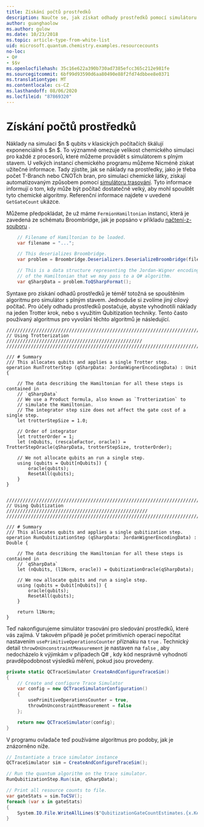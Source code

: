 ```yaml
---
title: Získání počtů prostředků
description: Naučte se, jak získat odhady prostředků pomocí simulátoru trasování.
author: guanghaolow
ms.author: gulow
ms.date: 10/23/2018
ms.topic: article-type-from-white-list
uid: microsoft.quantum.chemistry.examples.resourcecounts
no-loc:
- Q#
- $$v
ms.openlocfilehash: 35c16e622a390b730ad7385efcc365c212e981fe
ms.sourcegitcommit: 6bf99d93590d6aa80490e88f2fd74dbbee8e0371
ms.translationtype: MT
ms.contentlocale: cs-CZ
ms.lasthandoff: 08/06/2020
ms.locfileid: "87869320"
---
```

# <a name="obtaining-resource-counts"></a>Získání počtů prostředků

Náklady na simulaci $n $ qubits v klasických počítačích škálují exponenciálně s $n $. To významně omezuje velikost chemického simulaci pro každé z procesorů, které můžeme provádět s simulátorem s plným stavem. U velkých instancí chemického programu můžeme Nicméně získat užitečné informace. Tady zjistíte, jak se náklady na prostředky, jako je třeba počet T-Branch nebo CNOTch bran, pro simulaci chemické látky, získají automatizovaným způsobem pomocí [simulátoru trasování](xref:microsoft.quantum.machines.qc-trace-simulator.intro). Tyto informace informují o tom, kdy může být počítač dostatečně velký, aby mohl spouštět tyto chemické algoritmy. Referenční informace najdete v uvedené `GetGateCount` ukázce.

Můžeme předpokládat, že už máme `FermionHamiltonian` instanci, která je zavedená ze schématu Broombridge, jak je popsáno v příkladu [načtení-z-souboru](xref:microsoft.quantum.chemistry.examples.loadhamiltonian) . 

```csharp
    // Filename of Hamiltonian to be loaded.
    var filename = "...";

    // This deserializes Broombridge.
    var problem = Broombridge.Deserializers.DeserializeBroombridge(filename).ProblemDescriptions.First();

    // This is a data structure representing the Jordan-Wigner encoding 
    // of the Hamiltonian that we may pass to a Q# algorithm.
    var qSharpData = problem.ToQSharpFormat();
```

Syntaxe pro získání odhadů prostředků je téměř totožná se spouštěním algoritmu pro simulátor s plným stavem. Jednoduše si zvolíme jiný cílový počítač. Pro účely odhadu prostředků postačuje, abyste vyhodnotili náklady na jeden Trotter krok, nebo s využitím Qubitization techniky. Tento často používaný algoritmus pro vyvolání těchto algoritmů je následující.

```qsharp
//////////////////////////////////////////////////////////////////////////
// Using Trotterization //////////////////////////////////////////////////
//////////////////////////////////////////////////////////////////////////

/// # Summary
/// This allocates qubits and applies a single Trotter step.
operation RunTrotterStep (qSharpData: JordanWignerEncodingData) : Unit {
    
    // The data describing the Hamiltonian for all these steps is contained in
    // `qSharpData`
    // We use a Product formula, also known as `Trotterization` to
    // simulate the Hamiltonian.
    // The integrator step size does not affect the gate cost of a single step.
    let trotterStepSize = 1.0;
    
    // Order of integrator
    let trotterOrder = 1;
    let (nQubits, (rescaleFactor, oracle)) = TrotterStepOracle(qSharpData, trotterStepSize, trotterOrder);
    
    // We not allocate qubits an run a single step.
    using (qubits = Qubit[nQubits]) {
        oracle(qubits);
        ResetAll(qubits);
    }
}


//////////////////////////////////////////////////////////////////////////
// Using Qubitization ////////////////////////////////////////////////////
//////////////////////////////////////////////////////////////////////////

/// # Summary
/// This allocates qubits and applies a single qubitization step.
operation RunQubitizationStep (qSharpData: JordanWignerEncodingData) : Double {
    
    // The data describing the Hamiltonian for all these steps is contained in
    // `qSharpData`
    let (nQubits, (l1Norm, oracle)) = QubitizationOracle(qSharpData);
    
    // We now allocate qubits and run a single step.
    using (qubits = Qubit[nQubits]) {
        oracle(qubits);
        ResetAll(qubits);
    }
    
    return l1Norm;
}
```

Teď nakonfigurujeme simulátor trasování pro sledování prostředků, které vás zajímá. V takovém případě je počet primitivních operací nepočítat nastavením `usePrimitiveOperationsCounter` příznaku na `true` . Technický detail `throwOnUnconstraintMeasurement` je nastaven na `false` , aby nedocházelo k výjimkám v případech Q# , kdy kód nesprávně vyhodnotí pravděpodobnost výsledků měření, pokud jsou provedeny.

```csharp
private static QCTraceSimulator CreateAndConfigureTraceSim()
{
    // Create and configure Trace Simulator
    var config = new QCTraceSimulatorConfiguration()
    {
        usePrimitiveOperationsCounter = true,
        throwOnUnconstraintMeasurement = false
    };

    return new QCTraceSimulator(config);
}
```

V programu ovladače teď používáme algoritmus pro podoby, jak je znázorněno níže.

```csharp
// Instantiate a trace simulator instance
QCTraceSimulator sim = CreateAndConfigureTraceSim();

// Run the quantum algorithm on the trace simulator.
RunQubitizationStep.Run(sim, qSharpData);

// Print all resource counts to file.
var gateStats = sim.ToCSV();
foreach (var x in gateStats)
{
    System.IO.File.WriteAllLines($"QubitizationGateCountEstimates.{x.Key}.csv", new string[] { x.Value });
}
```